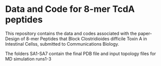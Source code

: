 # Data and Code for 8-mer TcdA peptides
This repository contains the data and codes associated with the paper-Design of 8-mer Peptides that Block Clostridioides difficile Toxin A in Intestinal Cellss, submitted to Communications Biology.


The folders SA1-SA7 contain the final PDB file and input topology files for MD simulation runs1-3
